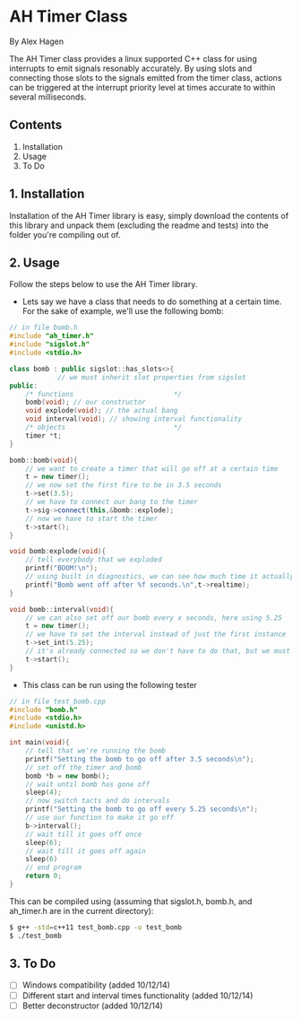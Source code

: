 # AH Timer Class
By Alex Hagen

The AH Timer class provides a linux supported C++ class for using interrupts to emit signals resonably accurately.  By using slots and connecting those slots to the signals emitted from the timer class, actions can be triggered at the interrupt priority level at times accurate to within several milliseconds.

## Contents
1. Installation
2. Usage
3. To Do

## 1. Installation
Installation of the AH Timer library is easy, simply download the contents of this library and unpack them (excluding the readme and tests) into the folder you're compiling out of.

## 2. Usage
Follow the steps below to use the AH Timer library.
* Lets say we have a class that needs to do something at a certain time.  For the sake of example, we'll use the following bomb:

```c++
// in file bomb.h
#include "ah_timer.h"
#include "sigslot.h"
#include <stdio.h>

class bomb : public sigslot::has_slots<>{
			// we must inherit slot properties from sigslot
public:
	/* functions                         */
	bomb(void); // our constructor
	void explode(void); // the actual bang
	void interval(void); // showing interval functionality
	/* objects                           */
	timer *t;
}

bomb::bomb(void){
	// we want to create a timer that will go off at a certain time
	t = new timer();
	// we now set the first fire to be in 3.5 seconds
	t->set(3.5);
	// we have to connect our bang to the timer
	t->sig->connect(this,&bomb::explode);
	// now we have to start the timer
	t->start();
}

void bomb:explode(void){
	// tell everybody that we exploded
	printf("BOOM!\n");
	// using built in diagnostics, we can see how much time it actually took
	printf("Bomb went off after %f seconds.\n",t->realtime);
}

void bomb::interval(void){
	// we can also set off our bomb every x seconds, here using 5.25
	t = new timer();
	// we have to set the interval instead of just the first instance
	t->set_int(5.25);
	// it's already connected so we don't have to do that, but we must start
	t->start();
}
```

* This class can be run using the following tester

```c++
// in file test_bomb.cpp
#include "bomb.h"
#include <stdio.h>
#include <unistd.h>

int main(void){
	// tell that we're running the bomb
	printf("Setting the bomb to go off after 3.5 seconds\n");
	// set off the timer and bomb
	bomb *b = new bomb();
	// wait until bomb has gone off
	sleep(4);
	// now switch tacts and do intervals
	printf("Setting the bomb to go off every 5.25 seconds\n");
	// use our function to make it go off
	b->interval();
	// wait till it goes off once
	sleep(6);
	// wait till it goes off again
	sleep(6)
	// end program
	return 0;
}
```

This can be compiled using (assuming that sigslot.h, bomb.h, and ah_timer.h are in the current directory):

```bash
$ g++ -std=c++11 test_bomb.cpp -o test_bomb
$ ./test_bomb
```

## 3. To Do
- [ ] Windows compatibility (added 10/12/14)
- [ ] Different start and interval times functionality (added 10/12/14)
- [ ] Better deconstructor (added 10/12/14)
